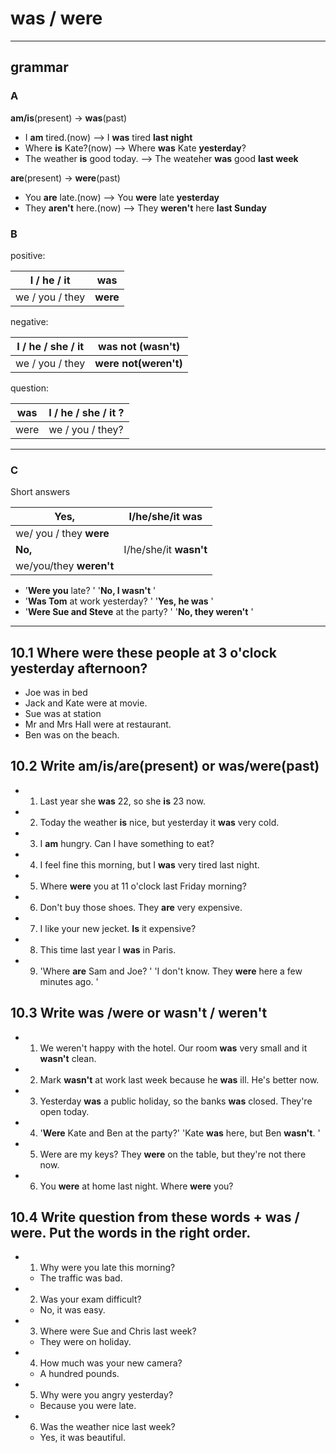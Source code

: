 # was / were
---
## grammar
### A
**am/is**(present) -> **was**(past)
* I **am** tired.(now)  -->  I **was** tired **last night**
* Where **is** Kate?(now)  --> Where **was** Kate **yesterday**?
* The weather **is** good today. --> The weateher **was** good **last week**


**are**(present) -> **were**(past)
* You **are** late.(now) --> You **were** late **yesterday**
* They **aren't** here.(now) --> They **weren't** here **last Sunday**

### B
positive:

I / he / it | was
-|-
we / you / they | **were**

negative:  

I / he / she / it | was not (wasn't)
-|-
we / you / they | **were not(weren't)**

question:

was | I / he / she / it ?
-|-
were | we / you / they?


---
### C
Short answers

Yes, | I/he/she/it was
-|-
 | we/ you / they **were**
**No,** | I/he/she/it **wasn't**
 | we/you/they **weren't**

* '**Were you** late? ' '**No, I wasn't** '
* '**Was Tom** at work yesterday? ' '**Yes, he was** '
* '**Were Sue and Steve** at the party? ' '**No, they weren't** '

 ---
## 10.1 Where were these people at 3 o'clock yesterday afternoon?
* Joe was in bed
* Jack and Kate were at movie.
* Sue was at station
* Mr and Mrs Hall were at restaurant.
* Ben was on the beach.

## 10.2 Write am/is/are(present) or was/were(past)
* 1. Last year she **was** 22, so she **is** 23 now.
* 2. Today the weather **is** nice, but yesterday it **was** very cold.
* 3. I **am** hungry. Can I have something to eat?
* 4. I feel fine this morning, but I **was** very tired last night.
* 5. Where **were** you at 11 o'clock last Friday morning?
* 6. Don't buy those shoes. They **are** very expensive.
* 7. I like your new jecket. **Is** it expensive?
* 8. This time last year I **was** in Paris.
* 9. 'Where **are** Sam and Joe? '  'I don't know. They **were** here a few minutes ago.  '

## 10.3 Write was /were or wasn't / weren't
* 1. We weren't happy with the hotel. Our room **was** very small and it **wasn't** clean.
* 2. Mark **wasn't** at work last week because he **was** ill. He's better now.
* 3. Yesterday **was** a public holiday, so the banks **was** closed. They're open today.
* 4. '**Were** Kate and Ben at the party?' 'Kate **was** here, but Ben **wasn't**. '
* 5. Were are my keys? They **were** on the table, but they're not there now.
* 6. You **were** at home last night. Where **were** you?

## 10.4 Write question from these words + was / were. Put the words in the right order.
* 1. Why were you late this morning?
  * The traffic was bad.
* 2. Was your exam difficult?
  * No, it was easy.
* 3. Where were Sue and Chris last week?
  * They were on holiday.
* 4. How much was your new camera?
  * A hundred pounds.
* 5. Why were you angry yesterday?
  * Because you were late.
* 6. Was the weather nice last week?
  * Yes, it was beautiful.
